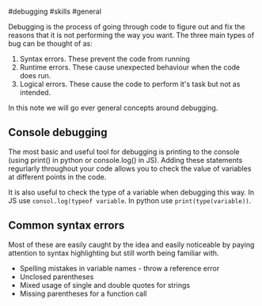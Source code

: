 #debugging #skills #general

Debugging is the process of going through code to figure out and fix the reasons that it is not performing the way you want. The three main types of bug can be thought of as:
1. Syntax errors. These prevent the code from running
2. Runtime errors. These cause unexpected behaviour when the code does run.
3. Logical errors. These cause the code to perform it's task but not as intended.

In this note we will go ever general concepts around debugging.

## Console debugging
The most basic and useful tool for debugging is printing to the console (using print() in python or console.log() in JS). Adding these statements regurlarly throughout your code allows you to check the value of variables at different points in the code.

It is also useful to check the type of a variable when debugging this way. In JS use `consol.log(typeof variable`. In python use `print(type(variable))`.

## Common syntax errors
Most of these are easily caught by the idea and easily noticeable by paying attention to syntax highlighting but still worth being familiar with.

- Spelling mistakes in variable names - throw a reference error
- Unclosed parentheses
- Mixed usage of single and double quotes for strings
- Missing parentheses for a function call

